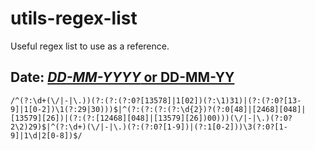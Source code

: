 # utils-regex-list
Useful regex list to use as a reference.

## Date: [*DD-MM-YYYY* or DD-MM-YY](date-dd-mm-yyyy.md)
```re
/^(?:\d+(\/|-|\.))(?:(?:(?:0?[13578]|1[02])(?:\1)31)|(?:(?:0?[13-9]|1[0-2])\1(?:29|30)))$|^(?:(?:(?:(?:\d{2})?(?:0[48]|[2468][048]|[13579][26])|(?:(?:[12468][048]|[13579][26])00)))(\/|-|\.)(?:0?2\2)29)$|^(?:\d+)(\/|-|\.)(?:(?:0?[1-9])|(?:1[0-2]))\3(?:0?[1-9]|1\d|2[0-8])$/
```